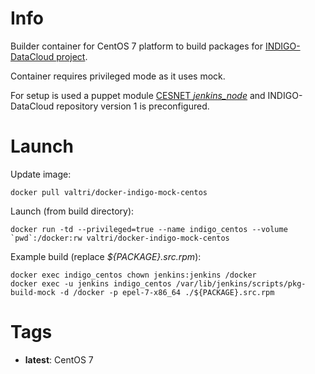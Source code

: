 # Info

Builder container for CentOS 7 platform to build packages for [INDIGO-DataCloud project](http://www.indigo-datacloud.eu/).

Container requires privileged mode as it uses mock.

For setup is used a puppet module [CESNET *jenkins\_node*](https://forge.puppet.com/cesnet/jenkins_node) and INDIGO-DataCloud repository version 1 is preconfigured.

# Launch

Update image:

    docker pull valtri/docker-indigo-mock-centos

Launch (from build directory):

    docker run -td --privileged=true --name indigo_centos --volume `pwd`:/docker:rw valtri/docker-indigo-mock-centos

Example build (replace *${PACKAGE}.src.rpm*):

    docker exec indigo_centos chown jenkins:jenkins /docker
    docker exec -u jenkins indigo_centos /var/lib/jenkins/scripts/pkg-build-mock -d /docker -p epel-7-x86_64 ./${PACKAGE}.src.rpm

# Tags

* **latest**: CentOS 7
